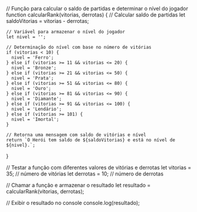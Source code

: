 // Função para calcular o saldo de partidas e determinar o nível do jogador
function calcularRank(vitorias, derrotas) {
    // Calcular saldo de partidas
    let saldoVitorias = vitorias - derrotas;
    
    // Variável para armazenar o nível do jogador
    let nivel = '';
  
    // Determinação do nível com base no número de vitórias
    if (vitorias < 10) {
      nivel = 'Ferro';
    } else if (vitorias >= 11 && vitorias <= 20) {
      nivel = 'Bronze';
    } else if (vitorias >= 21 && vitorias <= 50) {
      nivel = 'Prata';
    } else if (vitorias >= 51 && vitorias <= 80) {
      nivel = 'Ouro';
    } else if (vitorias >= 81 && vitorias <= 90) {
      nivel = 'Diamante';
    } else if (vitorias >= 91 && vitorias <= 100) {
      nivel = 'Lendário';
    } else if (vitorias >= 101) {
      nivel = 'Imortal';
    }
  
    // Retorna uma mensagem com saldo de vitórias e nível
    return `O Herói tem saldo de ${saldoVitorias} e está no nível de ${nivel}.`;
  }
  
  // Testar a função com diferentes valores de vitórias e derrotas
  let vitorias = 35;  // número de vitórias
  let derrotas = 10;  // número de derrotas
  
  // Chamar a função e armazenar o resultado
  let resultado = calcularRank(vitorias, derrotas);
  
  // Exibir o resultado no console
  console.log(resultado);
  